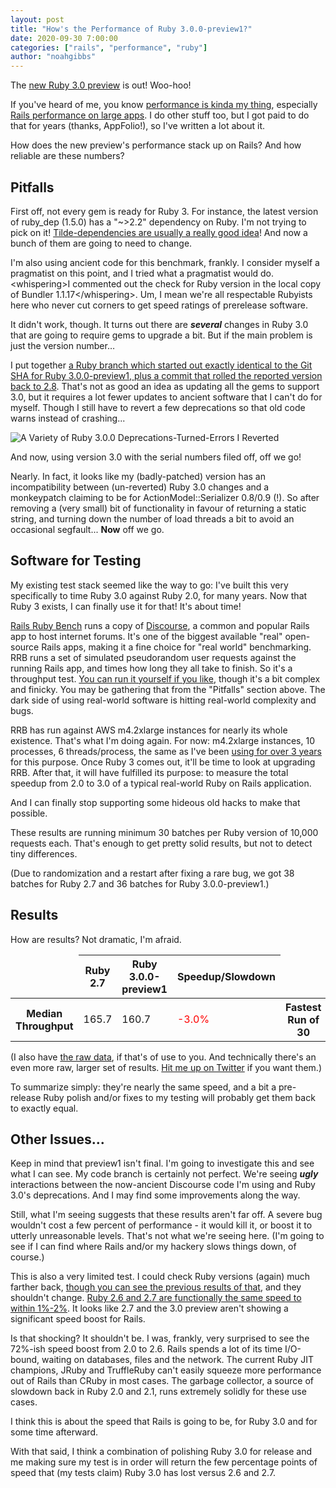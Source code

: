 ```yaml
---
layout: post
title: "How's the Performance of Ruby 3.0.0-preview1?"
date: 2020-09-30 7:00:00
categories: ["rails", "performance", "ruby"]
author: "noahgibbs"
---
```


The [new Ruby 3.0 preview](https://www.ruby-lang.org/en/news/2020/09/25/ruby-3-0-0-preview1-released/) is out! Woo-hoo!

If you've heard of me, you know [performance is kinda my thing](https://engineering.appfolio.com/?author=5751bf4722482e6c3dbfc424), especially [Rails performance on large apps](https://github.com/noahgibbs/rails_ruby_bench). I do other stuff too, but I got paid to do that for years (thanks, AppFolio!), so I've written a lot about it.

How does the new preview's performance stack up on Rails? And how reliable are these numbers?

<!--more-->

## Pitfalls

First off, not every gem is ready for Ruby 3. For instance, the latest version of ruby_dep (1.5.0) has a "\~>2.2" dependency on Ruby. I'm not trying to pick on it! [Tilde-dependencies are usually a really good idea](https://guides.rubygems.org/patterns/#pessimistic-version-constraint)! And now a bunch of them are going to need to change.

I'm also using ancient code for this benchmark, frankly. I consider myself a pragmatist on this point, and I tried what a pragmatist would do. &lt;whispering&gt;I commented out the check for Ruby version in the local copy of Bundler 1.1.17&lt;/whispering&gt;. Um, I mean we're all respectable Rubyists here who never cut corners to get speed ratings of prerelease software.

It didn't work, though. It turns out there are ***several*** changes in Ruby 3.0 that are going to require gems to upgrade a bit. But if the main problem is just the version number&hellip;

I put together [a Ruby branch which started out exactly identical to the Git SHA for Ruby 3.0.0-preview1, plus a commit that rolled the reported version back to 2.8](https://github.com/noahgibbs/ruby/tree/fake_2_8). That's not as good an idea as updating all the gems to support 3.0, but it requires a lot fewer updates to ancient software  that I can't do for myself. Though I still have to revert a few deprecations so that old code warns instead of crashing...

![A Variety of Ruby 3.0.0 Deprecations-Turned-Errors I Reverted](/blog/assets/images/ruby_30_deprec.png")

And now, using version 3.0 with the serial numbers filed off, off we go!

Nearly. In fact, it looks like my (badly-patched) version has an incompatibility between (un-reverted) Ruby 3.0 changes and a monkeypatch claiming to be for ActionModel::Serializer 0.8/0.9 (!). So after removing a (very small) bit of functionality in favour of returning a static string, and turning down the number of load threads a bit to avoid an occasional segfault... **Now** off we go.

## Software for Testing

My existing test stack seemed like the way to go: I've built this very specifically to time Ruby 3.0 against Ruby 2.0, for many years. Now that Ruby 3 exists, I can finally use it for that! It's about time!

[Rails Ruby Bench](https://github.com/noahgibbs/rails_ruby_bench) runs a copy of [Discourse](https://github.com/discourse/discourse), a common and popular Rails app to host internet forums. It's one of the biggest available "real" open-source Rails apps, making it a fine choice for "real world" benchmarking. RRB runs a set of simulated pseudorandom user requests against the running Rails app, and times how long they all take to finish. So it's a throughput test. [You can run it yourself if you like](https://engineering.appfolio.com/appfolio-engineering/2019/11/28/how-do-i-use-rails-ruby-bench), though it's a bit complex and finicky. You may be gathering that from the "Pitfalls" section above. The dark side of using real-world software is hitting real-world complexity and bugs.

RRB has run against AWS m4.2xlarge instances for nearly its whole existence. That's what I'm doing again. For now: m4.2xlarge instances, 10 processes, 6 threads/process, the same as I've been [using for over 3 years](https://rubykaigi.org/2017/presentations/codefolio.html) for this purpose. Once Ruby 3 comes out, it'll be time to look at upgrading RRB. After that, it will have fulfilled its purpose: to measure the total speedup from 2.0 to 3.0 of a typical real-world Ruby on Rails application.

And I can finally stop supporting some hideous old hacks to make that possible.

These results are running minimum 30 batches per Ruby version of 10,000 requests each. That's enough to get pretty solid results, but not to detect tiny differences.

(Due to randomization and a restart after fixing a rare bug, we got 38 batches for Ruby 2.7 and 36 batches for Ruby 3.0.0-preview1.)

## Results

How are results? Not dramatic, I'm afraid.

<table>
    <thead>
        <tr><td></td><th>Ruby 2.7</th><th>Ruby 3.0.0-preview1</th><th>Speedup/Slowdown</th></tr>
    </thead>
    <tbody>
        <tr>
            <th>Median Throughput</th><td>165.7</td><td>160.7</td><td style="color:red">-3.0%</td>
            <th>Fastest Run of 30</th><td>168.7</td><td>164.0</td><td style="color:red">-2.8%</td>
            <th>Slowest Run of 30</th><td>163.0</td><td>158.2</td><td style="color:red">-2.9%</td>
        </tr>
    </tbody>
</table>

(I also have [the raw data](http://codefol.io/links/ruby_3.0.0-preview1_rrb_results.json.gz), if that's of use to you. And technically there's an even more raw, larger set of results. [Hit me up on Twitter](https://twitter.com/codefolio) if you want them.)

To summarize simply: they're nearly the same speed, and a bit a pre-release Ruby polish and/or fixes to my testing will probably get them back to exactly equal.

## Other Issues...

Keep in mind that preview1 isn't final. I'm going to investigate this and see what I can see. My code branch is certainly not perfect. We're seeing ***ugly*** interactions between the now-ancient Discourse code I'm using and Ruby 3.0's deprecations. And I may find some improvements along the way.

Still, what I'm seeing suggests that these results aren't far off. A severe bug wouldn't cost a few percent of performance - it would kill it, or boost it to utterly unreasonable levels. That's not what we're seeing here. (I'm going to see if I can find where Rails and/or my hackery slows things down, of course.)

This is also a very limited test. I could check Ruby versions (again) much farther back, [though you can see the previous results of that](https://engineering.appfolio.com/appfolio-engineering/2019/3/7/ruby-speed-roundup-20-through-26), and they shouldn't change. [Ruby 2.6 and 2.7 are functionally the same speed to within 1%-2%](https://engineering.appfolio.com/appfolio-engineering/2019/12/27/ruby-270s-rails-ruby-bench-speed-is-unchanged-from-260). It looks like 2.7 and the 3.0 preview aren't showing a significant speed boost for Rails.

Is that shocking? It shouldn't be. I was, frankly, very surprised to see the 72%-ish speed boost from 2.0 to 2.6. Rails spends a lot of its time I/O-bound, waiting on databases, files and the network. The current Ruby JIT champions, JRuby and TruffleRuby can't easily squeeze more performance out of Rails than CRuby in most cases. The garbage collector, a source of slowdown back in Ruby 2.0 and 2.1, runs extremely solidly for these use cases.

I think this is about the speed that Rails is going to be, for Ruby 3.0 and for some time afterward.

With that said, I think a combination of polishing Ruby 3.0 for release and me making sure my test is in order will return the few percentage points of speed that (my tests claim) Ruby 3.0 has lost versus 2.6 and 2.7.
